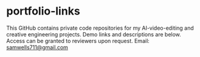 # portfolio-links
This GitHub contains private code repositories for my AI-video-editing and creative engineering projects. Demo links and descriptions are below. Access can be granted to reviewers upon request. Email: samwells711@gmail.com
